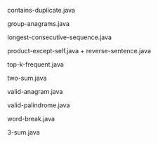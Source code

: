 contains-duplicate.java

group-anagrams.java

longest-consecutive-sequence.java

product-except-self.java
+
reverse-sentence.java

top-k-frequent.java

two-sum.java

valid-anagram.java

valid-palindrome.java

word-break.java

3-sum.java